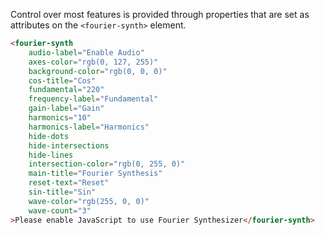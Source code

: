 Control over most features is provided through properties that are set as attributes on the `<fourier-synth>` element.
```html
<fourier-synth
	audio-label="Enable Audio"
	axes-color="rgb(0, 127, 255)"
	background-color="rgb(0, 0, 0)"
	cos-title="Cos"
	fundamental="220"
	frequency-label="Fundamental"
	gain-label="Gain"
	harmonics="10"
	harmonics-label="Harmonics"
	hide-dots
	hide-intersections
	hide-lines
	intersection-color="rgb(0, 255, 0)"
	main-title="Fourier Synthesis"
	reset-text="Reset"
	sin-title="Sin"
	wave-color="rgb(255, 0, 0)"
	wave-count="3"
>Please enable JavaScript to use Fourier Synthesizer</fourier-synth>
```
